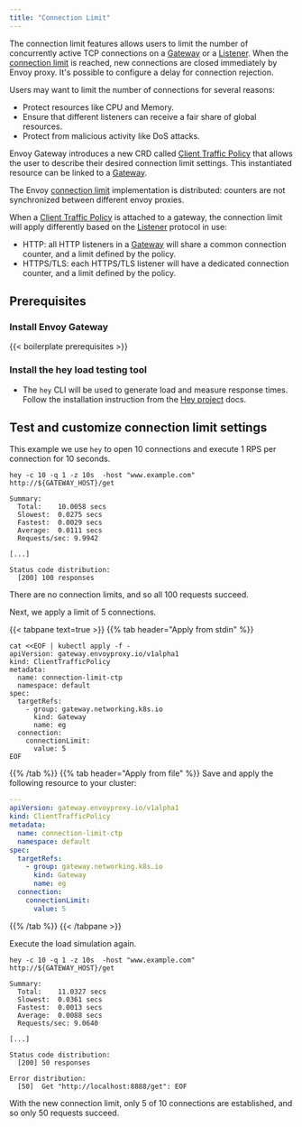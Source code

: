 ```yaml
---
title: "Connection Limit"
---
```


The connection limit features allows users to limit the number of concurrently active TCP connections on a [Gateway][] or a [Listener][].
When the [connection limit][] is reached, new connections are closed immediately by Envoy proxy. It's possible to configure a delay for connection rejection.

Users may want to limit the number of connections for several reasons:
* Protect resources like CPU and Memory.
* Ensure that different listeners can receive a fair share of global resources.
* Protect from malicious activity like DoS attacks.

Envoy Gateway introduces a new CRD called [Client Traffic Policy][] that allows the user to describe their desired connection limit settings.
This instantiated resource can be linked to a [Gateway][].

The Envoy [connection limit][] implementation is distributed: counters are not synchronized between different envoy proxies.

When a [Client Traffic Policy][] is attached to a gateway, the connection limit will apply differently based on the
[Listener][] protocol in use:
- HTTP: all HTTP listeners in a [Gateway][] will share a common connection counter, and a limit defined by the policy.
- HTTPS/TLS: each HTTPS/TLS listener will have a dedicated connection counter, and a limit defined by the policy.


## Prerequisites

### Install Envoy Gateway

{{< boilerplate prerequisites >}}

### Install the hey load testing tool

* The `hey` CLI will be used to generate load and measure response times. Follow the installation instruction from the [Hey project] docs.

## Test and customize connection limit settings

This example we use `hey` to open 10 connections and execute 1 RPS per connection for 10 seconds.

```shell
hey -c 10 -q 1 -z 10s  -host "www.example.com" http://${GATEWAY_HOST}/get
```

```console
Summary:
  Total:	10.0058 secs
  Slowest:	0.0275 secs
  Fastest:	0.0029 secs
  Average:	0.0111 secs
  Requests/sec:	9.9942

[...]

Status code distribution:
  [200]	100 responses
```

There are no connection limits, and so all 100 requests succeed.

Next, we apply a limit of 5 connections.

{{< tabpane text=true >}}
{{% tab header="Apply from stdin" %}}

```shell
cat <<EOF | kubectl apply -f -
apiVersion: gateway.envoyproxy.io/v1alpha1
kind: ClientTrafficPolicy
metadata:
  name: connection-limit-ctp
  namespace: default
spec:
  targetRefs:
    - group: gateway.networking.k8s.io
      kind: Gateway
      name: eg
  connection:
    connectionLimit:
      value: 5
EOF
```

{{% /tab %}}
{{% tab header="Apply from file" %}}
Save and apply the following resource to your cluster:

```yaml
---
apiVersion: gateway.envoyproxy.io/v1alpha1
kind: ClientTrafficPolicy
metadata:
  name: connection-limit-ctp
  namespace: default
spec:
  targetRefs:
    - group: gateway.networking.k8s.io
      kind: Gateway
      name: eg
  connection:
    connectionLimit:
      value: 5
```

{{% /tab %}}
{{< /tabpane >}}

Execute the load simulation again.

```shell
hey -c 10 -q 1 -z 10s  -host "www.example.com" http://${GATEWAY_HOST}/get
```

```console
Summary:
  Total:	11.0327 secs
  Slowest:	0.0361 secs
  Fastest:	0.0013 secs
  Average:	0.0088 secs
  Requests/sec:	9.0640

[...]

Status code distribution:
  [200]	50 responses

Error distribution:
  [50]	Get "http://localhost:8888/get": EOF
```

With the new connection limit, only 5 of 10 connections are established, and so only 50 requests succeed.


[Client Traffic Policy]: ../../../api/extension_types#clienttrafficpolicy
[Hey project]: https://github.com/rakyll/hey
[connection limit]: https://www.envoyproxy.io/docs/envoy/latest/configuration/listeners/network_filters/connection_limit_filter
[listener]: https://gateway-api.sigs.k8s.io/reference/spec#gateway.networking.k8s.io/v1.Listener
[gateway]:  https://gateway-api.sigs.k8s.io/reference/spec#gateway.networking.k8s.io/v1alpha2.Gateway
